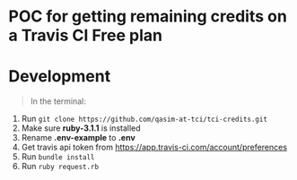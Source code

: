 # POC for getting remaining credits on a Travis CI Free plan

# Development

>In the terminal:

1. Run ```git clone https://github.com/qasim-at-tci/tci-credits.git```
2. Make sure **ruby-3.1.1** is installed
3. Rename **.env-example** to **.env**
4. Get travis api token from https://app.travis-ci.com/account/preferences
5. Run ```bundle install```
6. Run ```ruby request.rb```